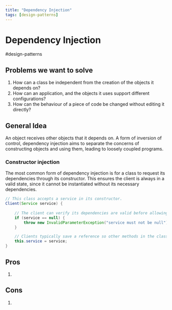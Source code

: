 ```yaml
---
title: "Dependency Injection"
tags: [design-patterns]
---
```

# Dependency Injection
#design-patterns 

## Problems we want to solve
1. How can a class be independent from the creation of the objects it depends on?
2. How can an application, and the objects it uses support different configurations?
3. How can the behaviour of a piece of code be changed without editing it directly?
## General Idea
An object receives other objects that it depends on. A form of inversion of control, dependency injection aims to separate the concerns of constructing objects and using them, leading to loosely coupled programs. 

### Constructor injection
The most common form of dependency injection is for a class to request its dependencies through its constructor. This ensures the client is always in a valid state, since it cannot be instantiated without its necessary dependencies.

```java
// This class accepts a service in its constructor.
Client(Service service) {
    
    // The client can verify its dependencies are valid before allowing construction.
    if (service == null) {
        throw new InvalidParameterException("service must not be null");
    }

    // Clients typically save a reference so other methods in the class can access it.
    this.service = service;
}
```
## Pros
1. 
## Cons
1. 

